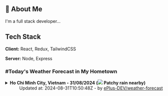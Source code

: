 ## 🚀 About Me
I'm a full stack developer...


## Tech Stack

**Client:** React, Redux, TailwindCSS

**Server:** Node, Express

### #Today's Weather Forecast in My Hometown



<details>
    <summary><b>Ho Chi Minh City, Vietnam - 31/08/2024 (<img src="https://cdn.weatherapi.com/weather/64x64/day/176.png" /> Patchy rain nearby)</b>
    </summary>

    
<table>
    <tr>
        <th>Hour</th>
        <td>00:00</td><td>01:00</td><td>02:00</td><td>03:00</td><td>04:00</td><td>05:00</td><td>06:00</td><td>07:00</td><td>08:00</td><td>09:00</td><td>10:00</td><td>11:00</td><td>12:00</td><td>13:00</td><td>14:00</td><td>15:00</td><td>16:00</td><td>17:00</td><td>18:00</td><td>19:00</td><td>20:00</td><td>21:00</td><td>22:00</td><td>23:00</td>
    </tr>
    <tr>
        <th>Weather</th>
        <td><img src="https://cdn.weatherapi.com/weather/64x64/night/176.png"></img></td><td><img src="https://cdn.weatherapi.com/weather/64x64/night/293.png"></img></td><td><img src="https://cdn.weatherapi.com/weather/64x64/night/116.png"></img></td><td><img src="https://cdn.weatherapi.com/weather/64x64/night/176.png"></img></td><td><img src="https://cdn.weatherapi.com/weather/64x64/night/176.png"></img></td><td><img src="https://cdn.weatherapi.com/weather/64x64/night/176.png"></img></td><td><img src="https://cdn.weatherapi.com/weather/64x64/day/176.png"></img></td><td><img src="https://cdn.weatherapi.com/weather/64x64/day/176.png"></img></td><td><img src="https://cdn.weatherapi.com/weather/64x64/day/176.png"></img></td><td><img src="https://cdn.weatherapi.com/weather/64x64/day/116.png"></img></td><td><img src="https://cdn.weatherapi.com/weather/64x64/day/116.png"></img></td><td><img src="https://cdn.weatherapi.com/weather/64x64/day/116.png"></img></td><td><img src="https://cdn.weatherapi.com/weather/64x64/day/116.png"></img></td><td><img src="https://cdn.weatherapi.com/weather/64x64/day/263.png"></img></td><td><img src="https://cdn.weatherapi.com/weather/64x64/day/176.png"></img></td><td><img src="https://cdn.weatherapi.com/weather/64x64/day/176.png"></img></td><td><img src="https://cdn.weatherapi.com/weather/64x64/day/116.png"></img></td><td><img src="https://cdn.weatherapi.com/weather/64x64/day/389.png"></img></td><td><img src="https://cdn.weatherapi.com/weather/64x64/day/116.png"></img></td><td><img src="https://cdn.weatherapi.com/weather/64x64/night/116.png"></img></td><td><img src="https://cdn.weatherapi.com/weather/64x64/night/116.png"></img></td><td><img src="https://cdn.weatherapi.com/weather/64x64/night/116.png"></img></td><td><img src="https://cdn.weatherapi.com/weather/64x64/night/116.png"></img></td><td><img src="https://cdn.weatherapi.com/weather/64x64/night/176.png"></img></td>
    </tr>
    <tr>
        <th>Condition</th>
        <td width="200px">Patchy rain nearby</td><td width="200px">Patchy light rain</td><td width="200px">Partly Cloudy </td><td width="200px">Patchy rain nearby</td><td width="200px">Patchy rain nearby</td><td width="200px">Patchy rain nearby</td><td width="200px">Patchy rain nearby</td><td width="200px">Patchy rain nearby</td><td width="200px">Patchy rain nearby</td><td width="200px">Partly Cloudy </td><td width="200px">Partly Cloudy </td><td width="200px">Partly Cloudy </td><td width="200px">Partly Cloudy </td><td width="200px">Patchy light drizzle</td><td width="200px">Patchy rain nearby</td><td width="200px">Patchy rain nearby</td><td width="200px">Partly Cloudy </td><td width="200px">Moderate or heavy rain with thunder</td><td width="200px">Partly Cloudy </td><td width="200px">Partly Cloudy </td><td width="200px">Partly Cloudy </td><td width="200px">Partly Cloudy </td><td width="200px">Partly Cloudy </td><td width="200px">Patchy rain nearby</td>
    </tr>
    <tr>
        <th>Temperature</th>
        <td>26.6 °C</td><td>26.2 °C</td><td>26.1 °C</td><td>25.8 °C</td><td>25.1 °C</td><td>25.1 °C</td><td>25 °C</td><td>25.3 °C</td><td>25.4 °C</td><td>25.7 °C</td><td>27.4 °C</td><td>28.5 °C</td><td>29.5 °C</td><td>31.8 °C</td><td>32.3 °C</td><td>31.5 °C</td><td>30.7 °C</td><td>24.3 °C</td><td>28.8 °C</td><td>28.3 °C</td><td>28 °C</td><td>27.9 °C</td><td>27.4 °C</td><td>26.9 °C</td>
    </tr>
    <tr>
        <th>Wind</th>
        <td>9 kph</td><td>8.6 kph</td><td>9.4 kph</td><td>7.2 kph</td><td>5.4 kph</td><td>3.2 kph</td><td>3.2 kph</td><td>4 kph</td><td>4.7 kph</td><td>5.8 kph</td><td>6.1 kph</td><td>8.6 kph</td><td>8.6 kph</td><td>14 kph</td><td>16.9 kph</td><td>16.2 kph</td><td>12.2 kph</td><td>31 kph</td><td>9 kph</td><td>7.6 kph</td><td>4.7 kph</td><td>5.4 kph</td><td>7.6 kph</td><td>8.6 kph</td>
    </tr>
</table>

</details>

<div align="right">
    Updated at: 2024-08-31T10:50:48Z - by <a target="_blank"
        href="https://github.com/ePlus-DEV/weather-forecast">ePlus-DEV/weather-forecast</a>
</div>